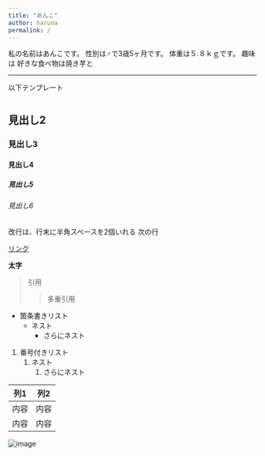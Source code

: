 ```yaml
---
title: "あんこ"
author: haruna
permalink: /
---
```


私の名前はあんこです。
性別は♂で3歳5ヶ月です。
体重は５.８ｋｇです。
趣味は
好きな食べ物は焼き芋と




---

以下テンプレート

#
## 見出し2
### 見出し3
#### 見出し4
##### 見出し5
###### 見出し6

改行は、行末に半角スペースを2個いれる
次の行

[リンク](https://www.google.co.jp/)

**太字**

> 引用
>> 多重引用


- 箇条書きリスト
  - ネスト
    - さらにネスト


1. 番号付きリスト
   1. ネスト
      1. さらにネスト


| 列1  | 列2  |
|-----|-----|
| 内容  | 内容  |
| 内容  | 内容  |

![image](/GHPages_WebSite/assets/images/logo-150.png)
